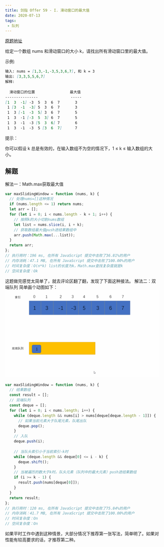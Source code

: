 ```yaml
---
title: 剑指 Offer 59 - I. 滑动窗口的最大值
date: 2020-07-13
tags:
 - 队列
---
```

[原题地址](https://leetcode-cn.com/problems/hua-dong-chuang-kou-de-zui-da-zhi-lcof/)

给定一个数组 nums 和滑动窗口的大小 k，请找出所有滑动窗口里的最大值。

示例:
```md
输入: nums = [1,3,-1,-3,5,3,6,7], 和 k = 3
输出: [3,3,5,5,6,7] 
解释: 

  滑动窗口的位置                最大值
---------------               -----
[1  3  -1] -3  5  3  6  7       3
 1 [3  -1  -3] 5  3  6  7       3
 1  3 [-1  -3  5] 3  6  7       5
 1  3  -1 [-3  5  3] 6  7       5
 1  3  -1  -3 [5  3  6] 7       6
 1  3  -1  -3  5 [3  6  7]      7
```

提示：

你可以假设 k 总是有效的，在输入数组不为空的情况下，1 ≤ k ≤ 输入数组的大小。

## 解题
解法一：Math.max获取最大值
```js
var maxSlidingWindow = function (nums, k) {
  // 处理nums=[]这种情况
  if (nums.length <= 1) return nums;
  let arr = [];
  for (let i = 0; i < nums.length - k + 1; i++) {
    // 按照k的大小切割nums数组
    let list = nums.slice(i, i + k);
    // 获取数组最大值push进结果数组中
    arr.push(Math.max(...list));
  }
  return arr;
};
// 执行用时：196 ms, 在所有 JavaScript 提交中击败了36.81%的用户
// 内存消耗：47.1 MB, 在所有 JavaScript 提交中击败了100.00%的用户
// 时间复杂度：O(n*k) list的长度为k，Math.max查找复杂度就是k
// 空间复杂度：Ok
```
这题做完感觉太简单了，就去评论区翻了翻，发现了下面这种接法。
解法二：双端队列
简单画个动图如下：
![interview59](../image/interview59.gif)
```js
var maxSlidingWindow = function (nums, k) {
  // 结果数组
  const result = [];
  // 双端队列
  const deque = [];
  for (let i = 0; i < nums.length; i++) {
    while (deque.length && nums[i] > nums[deque[deque.length - 1]]) {
      // 如果当前元素大于队尾元素，队尾出队
      deque.pop();
    }
    // 入队
    deque.push(i);

    // 当队头索引小于当前索引-k时
    while (deque.length && deque[0] <= i - k) {
      deque.shift();
    }
    // 当被遍历的数大于k时。队头元素（队列中的最大元素）push进结果数组
    if (i >= k - 1) {
      result.push(nums[deque[0]]);
    }
  }
  return result;
};
// 执行用时：120 ms, 在所有 JavaScript 提交中击败了75.84%的用户
// 内存消耗：41.7 MB, 在所有 JavaScript 提交中击败了100.00%的用户
// 时间复杂度：On
// 空间复杂度：On
```
如果平时工作中遇到这种情景，大部分情况下推荐第一张写法，简单明了。如果对性能有较高要求的话，才推荐第二种。
